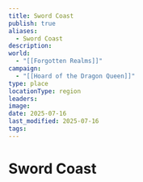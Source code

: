 ```yaml
---
title: Sword Coast
publish: true
aliases:
  - Sword Coast
description: 
world:
  - "[[Forgotten Realms]]"
campaign:
  - "[[Hoard of the Dragon Queen]]"
type: place
locationType: region
leaders: 
image: 
date: 2025-07-16
last_modified: 2025-07-16
tags:
---
```

# Sword Coast
